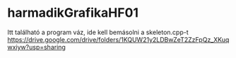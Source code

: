 # harmadikGrafikaHF01

Itt található a program váz, ide kell bemásolni a skeleton.cpp-t https://drive.google.com/drive/folders/1KQUW21y2LDBwZeT2ZzFpQz_XKuqwxiyw?usp=sharing
